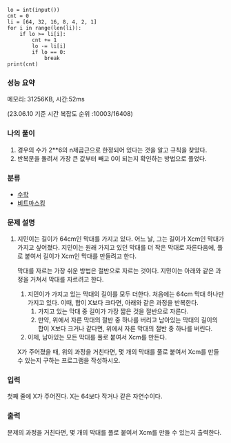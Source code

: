 ```
lo = int(input())
cnt = 0
li = [64, 32, 16, 8, 4, 2, 1]
for i in range(len(li)):
    if lo >= li[i]:
        cnt += 1
        lo -= li[i]
        if lo == 0:
            break
print(cnt)
```

### 성능 요약

메모리:   31256KB, 시간:52ms 

(23.06.10 기준 시간 복잡도 순위 :10003/16408)



### 나의 풀이

1. 경우의 수가 2**6의 n제곱근으로 한정되어 있다는 것을 알고 규칙을 찾았다.
2. 반복문을 돌려서 가장 큰 값부터 빼고 0이 되는지 확인하는 방법으로 풀었다.



### 분류

- [수학](https://www.acmicpc.net/problem/tag/124)
- [비트마스킹](https://www.acmicpc.net/problem/tag/14)[](https://www.acmicpc.net/problem/tag/102)

### 문제 설명

1. 지민이는 길이가 64cm인 막대를 가지고 있다. 어느 날, 그는 길이가 Xcm인 막대가 가지고 싶어졌다. 지민이는 원래 가지고 있던 막대를 더 작은 막대로 자른다음에, 풀로 붙여서 길이가 Xcm인 막대를 만들려고 한다.

   막대를 자르는 가장 쉬운 방법은 절반으로 자르는 것이다. 지민이는 아래와 같은 과정을 거쳐서 막대를 자르려고 한다.

   1. 지민이가 가지고 있는 막대의 길이를 모두 더한다. 처음에는 64cm 막대 하나만 가지고 있다. 이때, 합이 X보다 크다면, 아래와 같은 과정을 반복한다.
      1. 가지고 있는 막대 중 길이가 가장 짧은 것을 절반으로 자른다.
      2. 만약, 위에서 자른 막대의 절반 중 하나를 버리고 남아있는 막대의 길이의 합이 X보다 크거나 같다면, 위에서 자른 막대의 절반 중 하나를 버린다.
   2. 이제, 남아있는 모든 막대를 풀로 붙여서 Xcm를 만든다.

   X가 주어졌을 때, 위의 과정을 거친다면, 몇 개의 막대를 풀로 붙여서 Xcm를 만들 수 있는지 구하는 프로그램을 작성하시오. 


### 입력

첫째 줄에 X가 주어진다. X는 64보다 작거나 같은 자연수이다.

### 출력

문제의 과정을 거친다면, 몇 개의 막대를 풀로 붙여서 Xcm를 만들 수 있는지 출력한다.